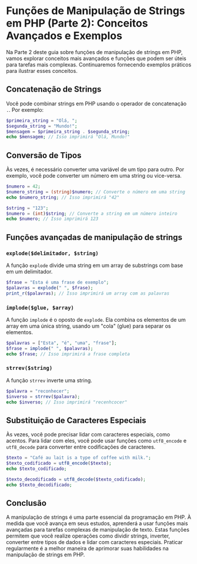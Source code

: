 # Funções de Manipulação de Strings em PHP (Parte 2): Conceitos Avançados e Exemplos

Na Parte 2 deste guia sobre funções de manipulação de strings em PHP, vamos explorar conceitos mais avançados e funções que podem ser úteis para tarefas mais complexas. Continuaremos fornecendo exemplos práticos para ilustrar esses conceitos.

## Concatenação de Strings

Você pode combinar strings em PHP usando o operador de concatenação `.`. Por exemplo:

```php
$primeira_string = "Olá, ";
$segunda_string = "Mundo!";
$mensagem = $primeira_string . $segunda_string;
echo $mensagem; // Isso imprimirá "Olá, Mundo!"
```

## Conversão de Tipos

Às vezes, é necessário converter uma variável de um tipo para outro. Por exemplo, você pode converter um número em uma string ou vice-versa.

```php
$numero = 42;
$numero_string = (string)$numero; // Converte o número em uma string
echo $numero_string; // Isso imprimirá "42"

$string = "123";
$numero = (int)$string; // Converte a string em um número inteiro
echo $numero; // Isso imprimirá 123
```

## Funções avançadas de manipulação de strings

### `explode($delimitador, $string)`

A função `explode` divide uma string em um array de substrings com base em um delimitador.

```php
$frase = "Esta é uma frase de exemplo";
$palavras = explode(" ", $frase);
print_r($palavras); // Isso imprimirá um array com as palavras
```

### `implode($glue, $array)`

A função `implode` é o oposto de `explode`. Ela combina os elementos de um array em uma única string, usando um "cola" (glue) para separar os elementos.

```php
$palavras = ["Esta", "é", "uma", "frase"];
$frase = implode(" ", $palavras);
echo $frase; // Isso imprimirá a frase completa
```

### `strrev($string)`

A função `strrev` inverte uma string.

```php
$palavra = "reconhecer";
$inverso = strrev($palavra);
echo $inverso; // Isso imprimirá "recenhcocer"
```

## Substituição de Caracteres Especiais

Às vezes, você pode precisar lidar com caracteres especiais, como acentos. Para lidar com eles, você pode usar funções como `utf8_encode` e `utf8_decode` para converter entre codificações de caracteres.

```php
$texto = "Café au lait is a type of coffee with milk.";
$texto_codificado = utf8_encode($texto);
echo $texto_codificado;

$texto_decodificado = utf8_decode($texto_codificado);
echo $texto_decodificado;
```

## Conclusão

A manipulação de strings é uma parte essencial da programação em PHP. À medida que você avança em seus estudos, aprenderá a usar funções mais avançadas para tarefas complexas de manipulação de texto. Estas funções permitem que você realize operações como dividir strings, inverter, converter entre tipos de dados e lidar com caracteres especiais. Praticar regularmente é a melhor maneira de aprimorar suas habilidades na manipulação de strings em PHP.